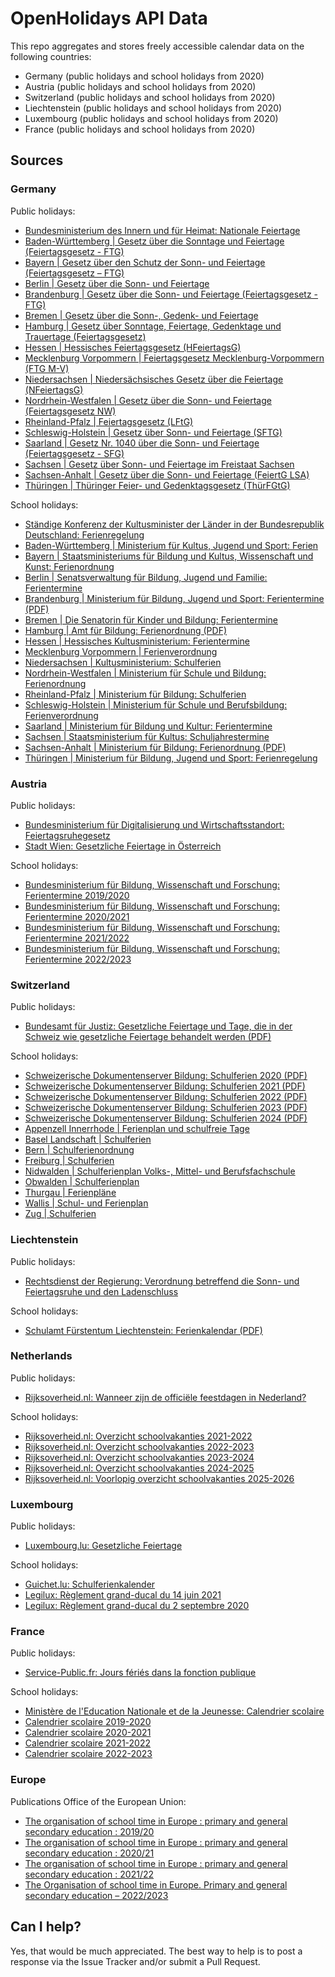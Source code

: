 ﻿# OpenHolidays API Data

This repo aggregates and stores freely accessible calendar data on the following countries:

+ Germany (public holidays and school holidays from 2020)
+ Austria (public holidays and school holidays from 2020)
+ Switzerland (public holidays and school holidays from 2020)
+ Liechtenstein (public holidays and school holidays from 2020)
+ Luxembourg (public holidays and school holidays from 2020)
+ France (public holidays and school holidays from 2020)

## Sources

### Germany

Public holidays:

+ [Bundesministerium des Innern und für Heimat: Nationale Feiertage](https://www.bmi.bund.de/DE/themen/verfassung/staatliche-symbole/nationale-feiertage/nationale-feiertage-node.html)
+ [Baden-Württemberg | Gesetz über die Sonntage und Feiertage (Feiertagsgesetz - FTG)](https://www.landesrecht-bw.de/jportal/?quelle=jlink&query=FeiertG+BW&psml=bsbawueprod.psml&max=true&aiz=true)
+ [Bayern | Gesetz über den Schutz der Sonn- und Feiertage (Feiertagsgesetz – FTG)](https://www.gesetze-bayern.de/Content/Document/BayFTG/true)
+ [Berlin | Gesetz über die Sonn- und Feiertage](https://gesetze.berlin.de/perma?j=FeiertG_BE_!_1)
+ [Brandenburg | Gesetz über die Sonn- und Feiertage (Feiertagsgesetz - FTG)](https://bravors.brandenburg.de/gesetze/ftg_2015)
+ [Bremen | Gesetz über die Sonn-, Gedenk- und Feiertage](https://www.transparenz.bremen.de/vorschrift_detail/bremen2014_tp.c.145882.de?asl=bremen02.c.732.de)
+ [Hamburg | Gesetz über Sonntage, Feiertage, Gedenktage und Trauertage (Feiertagsgesetz)](https://www.landesrecht-hamburg.de/bsha/document/jlr-FeiertGHAV3P1)
+ [Hessen | Hessisches Feiertagsgesetz (HFeiertagsG)](https://www.rv.hessenrecht.hessen.de/bshe/document/jlr-FeiertGHE1952pP1)
+ [Mecklenburg Vorpommern | Feiertagsgesetz Mecklenburg-Vorpommern (FTG M-V)](https://www.landesrecht-mv.de/bsmv/document/jlr-FTGMVpP2)
+ [Niedersachsen | Niedersächsisches Gesetz über die Feiertage (NFeiertagsG)](https://www.mi.niedersachsen.de/startseite/themen/allgemeine_angelegenheiten_des_inneren/feiertagsrecht/feiertagsgesetz-61491.html)
+ [Nordrhein-Westfalen | Gesetz über die Sonn- und Feiertage (Feiertagsgesetz NW)](https://recht.nrw.de/lmi/owa/br_bes_text?anw_nr=2&gld_nr=1&ugl_nr=113&bes_id=3367&aufgehoben=N&menu=1&sg=0)
+ [Rheinland-Pfalz | Feiertagsgesetz (LFtG)](https://landesrecht.rlp.de/bsrp/document/jlr-FeiertGRPpP2)
+ [Schleswig-Holstein | Gesetz über Sonn- und Feiertage (SFTG)](https://www.gesetze-rechtsprechung.sh.juris.de/jportal/?quelle=jlink&query=FeiertG+SH&psml=bsshoprod.psml&max=true&aiz=true#jlr-FeiertGSH2004V3P2)
+ [Saarland | Gesetz Nr. 1040 über die Sonn- und Feiertage (Feiertagsgesetz - SFG)](https://recht.saarland.de/bssl/document/jlr-FeiertGSL1976V6P2)
+ [Sachsen | Gesetz über Sonn- und Feiertage im Freistaat Sachsen](https://www.revosax.sachsen.de/vorschrift/3997-SaechsSFG)
+ [Sachsen-Anhalt | Gesetz über die Sonn- und Feiertage (FeiertG LSA)](https://www.landesrecht.sachsen-anhalt.de/bsst/document/jlr-FeiertGSTpP2)
+ [Thüringen | Thüringer Feier- und Gedenktagsgesetz (ThürFGtG)](https://landesrecht.thueringen.de/bsth/document/jlr-FeiertGTHV5P2)


School holidays:

+ [Ständige Konferenz der Kultusminister der Länder in der Bundesrepublik Deutschland: Ferienregelung](https://www.kmk.org/service/ferien.html)
+ [Baden-Württemberg | Ministerium für Kultus, Jugend und Sport: Ferien](https://km-bw.de/,Lde/startseite/service/Ferien)
+ [Bayern | Staatsministeriums für Bildung und Kultus, Wissenschaft und Kunst: Ferienordnung](https://www.gesetze-bayern.de/Content/Document/BayVV_2230_1_1_0_K_894/true)
+ [Berlin | Senatsverwaltung für Bildung, Jugend und Familie: Ferientermine](https://www.berlin.de/sen/bjf/service/kalender/ferien/artikel.420979.php)
+ [Brandenburg | Ministerium für Bildung, Jugend und Sport: Ferientermine (PDF)](https://mbjs.brandenburg.de/media_fast/6288/schulferien_bis_2024.pdf)
+ [Bremen | Die Senatorin für Kinder und Bildung: Ferientermine](https://www.bildung.bremen.de/ferientermine-3404)
+ [Hamburg | Amt für Bildung: Ferienordnung (PDF)](https://www.hamburg.de/contentblob/4408058/26cd6917b4b53f3ec2ce814160a6d205/data/langfr-ferien-2018-2024.pdf)
+ [Hessen | Hessisches Kultusministerium: Ferientermine](https://kultusministerium.hessen.de/Schulsystem/Ferien/Ferientermine)
+ [Mecklenburg Vorpommern | Ferienverordnung](https://www.landesrecht-mv.de/bsmv/document/jlr-AFer2017-2024VMVpELS)
+ [Niedersachsen | Kultusministerium: Schulferien](https://www.mk.niedersachsen.de/startseite/service/ferientermine/schulferien-6491.html)
+ [Nordrhein-Westfalen | Ministerium für Schule und Bildung: Ferienordnung](https://www.schulministerium.nrw/ferienordnung-fuer-nordrhein-westfalen-fuer-die-schuljahre-bis-202324)
+ [Rheinland-Pfalz | Ministerium für Bildung: Schulferien](https://bm.rlp.de/de/service/ferientermine/)
+ [Schleswig-Holstein | Ministerium für Schule und Berufsbildung: Ferienverordnung](https://www.gesetze-rechtsprechung.sh.juris.de/jportal/?quelle=jlink&query=FerV+SH+%C2%A7+1&psml=bsshoprod.psml&max=true)
+ [Saarland | Ministerium für Bildung und Kultur: Ferientermine](https://www.saarland.de/SharedDocs/Downloads/DE/mbk/Bildungsserver/allgemeine-informationen/Ferientermine.pdf?__blob=publicationFile&v=1)
+ [Sachsen | Staatsministerium für Kultus: Schuljahrestermine](https://www.schule.sachsen.de/schuljahrestermine-4793.html)
+ [Sachsen-Anhalt | Ministerium für Bildung: Ferienordnung (PDF)](https://mb.sachsen-anhalt.de/fileadmin/Bibliothek/Landesjournal/Bildung_und_Wissenschaft/Erlasse/Ferienordnung_bis_2024.pdf)
+ [Thüringen | Ministerium für Bildung, Jugend und Sport: Ferienregelung](https://bildung.thueringen.de/schule/schulwesen/ferien)

### Austria

Public holidays:

+ [Bundesministerium für Digitalisierung und Wirtschaftsstandort: Feiertagsruhegesetz](https://www.ris.bka.gv.at/GeltendeFassung.wxe?Abfrage=Bundesnormen&Gesetzesnummer=10008168)
+ [Stadt Wien: Gesetzliche Feiertage in Österreich](https://www.wien.gv.at/amtshelfer/feiertage/)

School holidays: 

+ [Bundesministerium für Bildung, Wissenschaft und Forschung: Ferientermine 2019/2020](https://www.bmbwf.gv.at/Themen/schule/schulpraxis/termine/ferientermine_19_20.html)
+ [Bundesministerium für Bildung, Wissenschaft und Forschung: Ferientermine 2020/2021](https://www.bmbwf.gv.at/Themen/schule/schulpraxis/termine/ferientermine_20_21.html)
+ [Bundesministerium für Bildung, Wissenschaft und Forschung: Ferientermine 2021/2022](https://www.bmbwf.gv.at/Themen/schule/schulpraxis/termine/ferientermine_21_22.html)
+ [Bundesministerium für Bildung, Wissenschaft und Forschung: Ferientermine 2022/2023](https://www.bmbwf.gv.at/Themen/schule/schulpraxis/termine/ferientermine_22_23.html)

### Switzerland

Public holidays:

+ [Bundesamt für Justiz: Gesetzliche Feiertage und Tage, die in der Schweiz wie gesetzliche Feiertage behandelt werden (PDF)](https://www.bj.admin.ch/dam/bj/de/data/publiservice/service/zivilprozessrecht/kant-feiertage.pdf.download.pdf/kant-feiertage.pdf)

School holidays:

+ [Schweizerische Dokumentenserver Bildung: Schulferien 2020 (PDF)](https://edudoc.ch/record/131016/files/Schulferien_2020_def.pdf)
+ [Schweizerische Dokumentenserver Bildung: Schulferien 2021 (PDF)](https://edudoc.ch/record/204064/files/Schulferien_2021.pdf)
+ [Schweizerische Dokumentenserver Bildung: Schulferien 2022 (PDF)](https://edudoc.ch/record/209813/files/Schulferien_2022.pdf)
+ [Schweizerische Dokumentenserver Bildung: Schulferien 2023 (PDF)](https://edudoc.ch/record/218325/files/Schulferien_2023.pdf)
+ [Schweizerische Dokumentenserver Bildung: Schulferien 2024 (PDF)](https://edudoc.ch/record/224765/files/Schulferien_2024.pdf)
+ [Appenzell Innerrhode | Ferienplan und schulfreie Tage](https://www.ai.ch/themen/bildung/eltern-und-schule/ferienplan)
+ [Basel Landschaft | Schulferien](https://www.baselland.ch/politik-und-behorden/direktionen/bildungs-kultur-und-sportdirektion/bildung/Schulferien)
+ [Bern | Schulferienordnung](https://www.bern.ch/themen/bildung/schule/schulferien/ftw-simplelayout-filelistingblock/schulferienordnung-2021-bis-2023.pdf/view)
+ [Freiburg | Schulferien](https://www.fr.ch/de/bildung-und-schulen/obligatorische-schule/schulferien-2021-bis-2025)
+ [Nidwalden | Schulferienplan Volks-, Mittel- und Berufsfachschule](https://www.nw.ch/biddirektionssekrpub/266)
+ [Obwalden | Schulferienplan](https://www.ow.ch/dienstleistungen/5276)
+ [Thurgau | Ferienpläne](https://dek.tg.ch/ferienplaene.html/4653#js-accordion_control--00)
+ [Wallis | Schul- und Ferienplan](https://www.vs.ch/de/web/se/plans-de-scolarite)
+ [Zug | Schulferien](https://www.zg.ch/behoerden/direktion-fur-bildung-und-kultur/amt-fur-gemeindliche-schulen/inhalte-ags/schulaufsicht/inhalte-schulaufsicht/schulferien)

### Liechtenstein

Public holidays:

+ [Rechtsdienst der Regierung: Verordnung betreffend die Sonn- und Feiertagsruhe und den Ladenschluss](https://www.gesetze.li/chrono/1973.033)

School holidays:

+ [Schulamt Fürstentum Liechtenstein: Ferienkalendar (PDF)](https://www.llv.li/files/sa/schulferienkalender-2021-24_web.pdf)

### Netherlands

Public holidays:

+ [Rijksoverheid.nl: Wanneer zijn de officiële feestdagen in Nederland?](https://www.rijksoverheid.nl/onderwerpen/arbeidsovereenkomst-en-cao/vraag-en-antwoord/officiele-feestdagen)

School holidays:

+ [Rijksoverheid.nl: Overzicht schoolvakanties 2021-2022](https://www.rijksoverheid.nl/onderwerpen/schoolvakanties/overzicht-schoolvakanties-per-schooljaar/overzicht-schoolvakanties-2021-2022)
+ [Rijksoverheid.nl: Overzicht schoolvakanties 2022-2023](https://www.rijksoverheid.nl/onderwerpen/schoolvakanties/overzicht-schoolvakanties-per-schooljaar/overzicht-schoolvakanties-2022-2023)
+ [Rijksoverheid.nl: Overzicht schoolvakanties 2023-2024](https://www.rijksoverheid.nl/onderwerpen/schoolvakanties/overzicht-schoolvakanties-per-schooljaar/overzicht-schoolvakanties-2023-2024)
+ [Rijksoverheid.nl: Overzicht schoolvakanties 2024-2025](https://www.rijksoverheid.nl/onderwerpen/schoolvakanties/overzicht-schoolvakanties-per-schooljaar/overzicht-schoolvakanties-2024-2025)
+ [Rijksoverheid.nl: Voorlopig overzicht schoolvakanties 2025-2026](https://www.rijksoverheid.nl/onderwerpen/schoolvakanties/overzicht-schoolvakanties-per-schooljaar/overzicht-schoolvakanties-2025-2026)

### Luxembourg

Public holidays:

+ [Luxembourg.lu: Gesetzliche Feiertage](https://luxembourg.public.lu/en/living/quality-of-life/jours-feries-legaux.html)

School holidays:

+ [Guichet.lu: Schulferienkalender](https://guichet.public.lu/de/outils/calendrier-scolaire.html)
+ [Legilux: Règlement grand-ducal du 14 juin 2021](http://data.legilux.public.lu/eli/etat/leg/rgd/2021/06/14/a452/jo)
+ [Legilux: Règlement grand-ducal du 2 septembre 2020](http://data.legilux.public.lu/eli/etat/leg/rgd/2020/09/02/a736/jo)

### France

Public holidays:

+ [Service-Public.fr: Jours fériés dans la fonction publique](https://www.service-public.fr/particuliers/vosdroits/F24496)

School holidays:

+ [Ministère de l'Education Nationale et de la Jeunesse: Calendrier scolaire](https://www.education.gouv.fr/calendrier-scolaire-100148)
+ [Calendrier scolaire 2019-2020](https://www.education.gouv.fr/media/44402/download)
+ [Calendrier scolaire 2020-2021](https://www.education.gouv.fr/media/51786/download)
+ [Calendrier scolaire 2021-2022](https://www.education.gouv.fr/media/74054/download)
+ [Calendrier scolaire 2022-2023](https://www.education.gouv.fr/media/91418/download)

### Europe

Publications Office of the European Union:

+ [The organisation of school time in Europe : primary and general secondary education : 2019/20](https://op.europa.eu/en/publication-detail/-/publication/5f888c4e-e0d9-11e9-9c4e-01aa75ed71a1)
+ [The organisation of school time in Europe : primary and general secondary education : 2020/21](https://op.europa.eu/en/publication-detail/-/publication/7260fb98-0dcc-11eb-bc07-01aa75ed71a1)
+ [The organisation of school time in Europe : primary and general secondary education : 2021/22](https://op.europa.eu/en/publication-detail/-/publication/f4e1c244-19ba-11ec-b4fe-01aa75ed71a1)
+ [The Organisation of school time in Europe. Primary and general secondary education – 2022/2023](https://eurydice.eacea.ec.europa.eu/publications/organisation-school-time-europe-primary-and-general-secondary-education-20222023)

## Can I help?

Yes, that would be much appreciated. The best way to help is to post a response via the Issue Tracker and/or submit a Pull Request.
